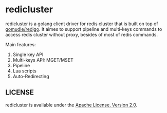 # redicluster
redicluster is a golang client driver for redis cluster that is built on top of [gomudle/redigo](https://github.com/gomodule/redigo).
It aimes to support pipeline and multi-keys commands to access redis cluster without proxy, besides of most of redis commands.

Main features:
1. Single key API
2. Multi-keys API: MGET/MSET
3. Pipeline
4. Lua scripts
5. Auto-Redirecting

## LICENSE
redicluster is available under the [Apache License, Version 2.0](http://www.apache.org/licenses/LICENSE-2.0.html).